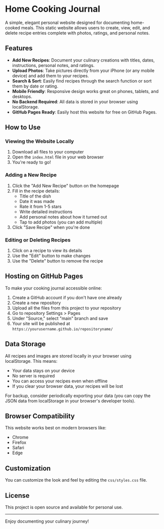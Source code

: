 # Home Cooking Journal

A simple, elegant personal website designed for documenting home-cooked meals. This static website allows users to create, view, edit, and delete recipe entries complete with photos, ratings, and personal notes.

## Features

- **Add New Recipes**: Document your culinary creations with titles, dates, instructions, personal notes, and ratings.
- **Upload Photos**: Take pictures directly from your iPhone (or any mobile device) and add them to your recipes.
- **Search & Sort**: Easily find recipes through the search function or sort them by date or rating.
- **Mobile Friendly**: Responsive design works great on phones, tablets, and desktops.
- **No Backend Required**: All data is stored in your browser using localStorage.
- **GitHub Pages Ready**: Easily host this website for free on GitHub Pages.

## How to Use

### Viewing the Website Locally

1. Download all files to your computer
2. Open the `index.html` file in your web browser
3. You're ready to go!

### Adding a New Recipe

1. Click the "Add New Recipe" button on the homepage
2. Fill in the recipe details:
   - Title of the dish
   - Date it was made
   - Rate it from 1-5 stars
   - Write detailed instructions
   - Add personal notes about how it turned out
   - Tap to add photos (you can add multiple)
3. Click "Save Recipe" when you're done

### Editing or Deleting Recipes

1. Click on a recipe to view its details
2. Use the "Edit" button to make changes
3. Use the "Delete" button to remove the recipe

## Hosting on GitHub Pages

To make your cooking journal accessible online:

1. Create a GitHub account if you don't have one already
2. Create a new repository
3. Upload all the files from this project to your repository
4. Go to repository Settings > Pages
5. Under "Source," select "main" branch and save
6. Your site will be published at `https://yourusername.github.io/repositoryname/`

## Data Storage

All recipes and images are stored locally in your browser using localStorage. This means:

- Your data stays on your device
- No server is required
- You can access your recipes even when offline
- If you clear your browser data, your recipes will be lost

For backup, consider periodically exporting your data (you can copy the JSON data from localStorage in your browser's developer tools).

## Browser Compatibility

This website works best on modern browsers like:
- Chrome
- Firefox
- Safari
- Edge

## Customization

You can customize the look and feel by editing the `css/styles.css` file.

## License

This project is open source and available for personal use.

---

Enjoy documenting your culinary journey! 